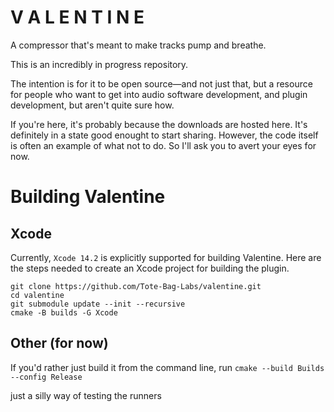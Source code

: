 V A L E N T I N E
==================

A compressor that's meant to make tracks pump and
breathe.

This is an incredibly in progress repository.

The intention is for it to be open source—and not just that,
but a resource for people who want to get into audio software
development, and plugin development, but aren't quite sure how.

If you're here, it's probably because the downloads are hosted here.
It's definitely in a state good enought to start sharing. However,
the code itself is often an example of what not to do. So I'll ask
you to avert your eyes for now.  

Building Valentine
==================

Xcode
-----

Currently, `Xcode 14.2` is explicitly supported for building Valentine.
Here are the steps needed to create an Xcode project for building the plugin.

```
git clone https://github.com/Tote-Bag-Labs/valentine.git
cd valentine
git submodule update --init --recursive
cmake -B builds -G Xcode
```

Other (for now)
---------------

If you'd rather just build it from the command line, run
`cmake --build Builds --config Release`


just a silly way of testing the runners
